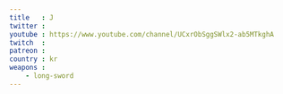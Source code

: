 ```yaml
---
title   : J
twitter : 
youtube : https://www.youtube.com/channel/UCxrObSggSWlx2-ab5MTkghA
twitch  : 
patreon : 
country : kr
weapons :
    - long-sword
---
```


